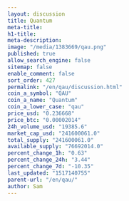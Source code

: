 ```yaml
---
layout: discussion
title: Quantum
meta-title: 
h1-title: 
meta-description: 
image: "/media/1383669/qau.png"
published: true
allow_search_engine: false
sitemap: false
enable_comment: false
sort_order: 427
permalink: "/en/qau/discussion.html"
coin_a_symbol: "QAU"
coin_a_name: "Quantum"
coin_a_lower_case: "qau"
price_usd: "0.236668"
price_btc: "0.00002014"
24h_volume_usd: "19385.6"
market_cap_usd: "241600061.0"
total_supply: "241600061.0"
available_supply: "76692014.0"
percent_change_1h: "0.63"
percent_change_24h: "3.44"
percent_change_7d: "-10.35"
last_updated: "1517140755"
parent-url: "/en/qau/"
author: Sam
---
```


